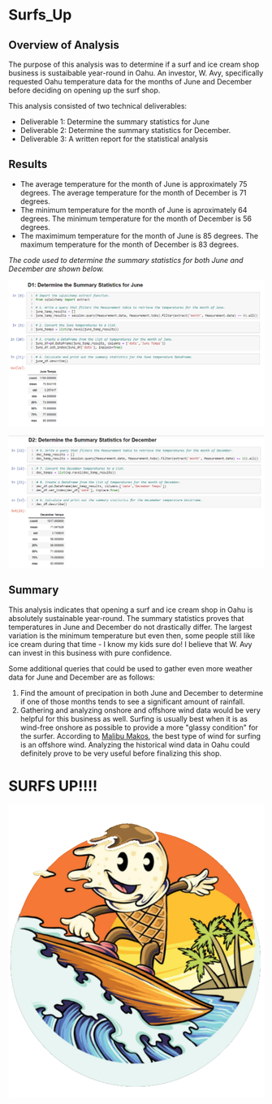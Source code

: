 # Surfs_Up

## Overview of Analysis
The purpose of this analysis was to determine if a surf and ice cream shop business is sustaibable year-round in Oahu. An investor, W. Avy, specifically requested Oahu temperature data for the months of June and December before deciding on opening up the surf shop.

This analysis consisted of two technical deliverables:

- Deliverable 1: Determine the summary statistics for June
- Deliverable 2: Determine the summary statistics for December.
- Deliverable 3: A written report for the statistical analysis

## Results

- The average temperature for the month of June is approximately 75 degrees. The average temperature for the month of December is 71 degrees.
- The minimum temperature for the month of June is aproximately 64 degrees. The minimum temperature for the month of December is 56 degrees.
- The maximimum temperature for the month of June is 85 degrees. The maximum temperature for the month of December is 83 degrees.

*The code used to determine the summary statistics for both June and December are shown below.*

![Summary stats for June](https://github.com/Kcav18/surfs_up/blob/main/june_temps.png)

![Summary status for December](https://github.com/Kcav18/surfs_up/blob/main/dec_temps.png)

## Summary

This analysis indicates that opening a surf and ice cream shop in Oahu is absolutely sustainable year-round. The summary statistics proves that temperatures in June and December do not drastically differ. The largest variation is the minimum temperature but even then, some people still like ice cream during that time - I know my kids sure do! I believe that W. Avy can invest in this business with pure confidence. 

Some additional queries that could be used to gather even more weather data for June and December are as follows:

1. Find the amount of precipation in both June and December to determine if one of those months tends to see a significant amount of rainfall. 
2. Gathering and analyzing onshore and offshore wind data would be very helpful for this business as well. Surfing is usually best when it is as wind-free onshore as possible to provide a more "glassy condition" for the surfer. According to [Malibu Makos](https://www.malibumakos.com/surfing-lessons-101-know-the-waves/#:~:text=Onshore%20winds%20result%20in%20bad,surfing%20is%20an%20offshore%20wind.), the best type of wind for surfing is an offshore wind. Analyzing the historical wind data in Oahu could definitely prove to be very useful before finalizing this shop.


# SURFS UP!!!!

![Surfer Ice Cream](https://github.com/Kcav18/surfs_up/blob/main/surfer_ice_cream.png)
